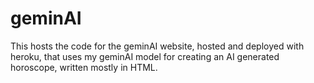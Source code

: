 # geminAI

This hosts the code for the geminAI website, hosted and deployed with heroku, that uses my geminAI model for creating an AI generated horoscope, written mostly in HTML.
